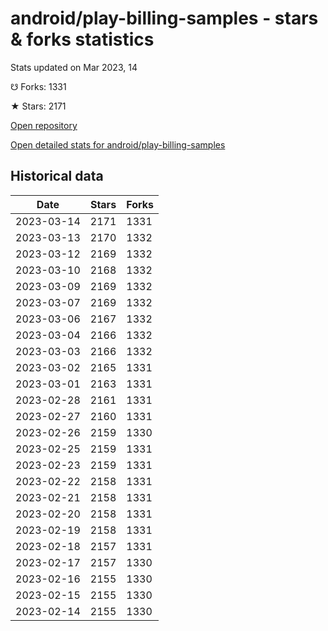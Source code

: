 # android/play-billing-samples - stars & forks statistics

Stats updated on Mar 2023, 14

☋ Forks: 1331

★ Stars: 2171

[Open repository](https://github.com/android/play-billing-samples)

[Open detailed stats for android/play-billing-samples](https://reviewgithub.com/rep/android/play-billing-samples)

## Historical data
| Date | Stars | Forks |
|------|-------|-------|
| 2023-03-14 | 2171 | 1331 | 
| 2023-03-13 | 2170 | 1332 | 
| 2023-03-12 | 2169 | 1332 | 
| 2023-03-10 | 2168 | 1332 | 
| 2023-03-09 | 2169 | 1332 | 
| 2023-03-07 | 2169 | 1332 | 
| 2023-03-06 | 2167 | 1332 | 
| 2023-03-04 | 2166 | 1332 | 
| 2023-03-03 | 2166 | 1332 | 
| 2023-03-02 | 2165 | 1331 | 
| 2023-03-01 | 2163 | 1331 | 
| 2023-02-28 | 2161 | 1331 | 
| 2023-02-27 | 2160 | 1331 | 
| 2023-02-26 | 2159 | 1330 | 
| 2023-02-25 | 2159 | 1331 | 
| 2023-02-23 | 2159 | 1331 | 
| 2023-02-22 | 2158 | 1331 | 
| 2023-02-21 | 2158 | 1331 | 
| 2023-02-20 | 2158 | 1331 | 
| 2023-02-19 | 2158 | 1331 | 
| 2023-02-18 | 2157 | 1331 | 
| 2023-02-17 | 2157 | 1330 | 
| 2023-02-16 | 2155 | 1330 | 
| 2023-02-15 | 2155 | 1330 | 
| 2023-02-14 | 2155 | 1330 | 

